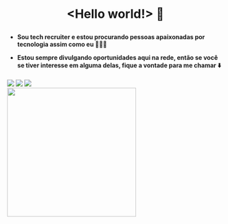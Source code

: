 <h1>
	<spam align="center">

 <Hello world!> 👋
	</h1>
		<h4>
- Sou tech recruiter e estou procurando pessoas apaixonadas por tecnologia assim como eu 🔎👩‍💻
			
- Estou sempre divulgando oportunidades aqui na rede, então se você se tiver interesse em alguma delas, fique a vontade para me chamar ⬇️
		</h4>
		
</spam>
	
	
<div>
<a href = "mailto:kerolayne.barros@dqrtech.com.br"><img src="https://img.shields.io/badge/Gmail-D14836?style=for-the-badge&logo=gmail&logoColor=white" target="_blank"></a>
<a href="https://www.linkedin.com/in/kerolayne-barros/" target="_blank"><img src="https://img.shields.io/badge/-LinkedIn-%230077B5?style=for-the-badge&logo=linkedin&logoColor=white" target="_blank"></a> <link rel="stylesheet" href="https://cdn.jsdelivr.net/gh/devicons/devicon@v2.15.1/devicon.min.css">
<a href="https://www.instagram.com/kerolcristinabr/" target="_blank"><img src="https://img.shields.io/badge/-Instagram-%23E4405F?style=for-the-badge&logo=instagram&logoColor=white" target="_blank"></a>
</div>
	<img src="https://badges.devskiller.com/badges/4sDRLPn1nWVk9laCUjqkTW.png" width=300px />
	

<!---
kerol-barros/kerol-barros is a ✨ special ✨ repository because its `README.md` (this file) appears on your GitHub profile.
You can click the Preview link to take a look at your changes.
--->

